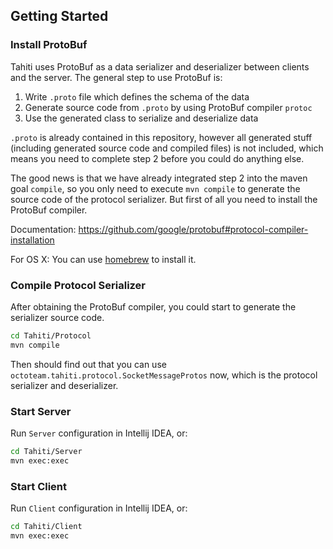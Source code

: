 ## Getting Started

### Install ProtoBuf

Tahiti uses ProtoBuf as a data serializer and deserializer between clients and the server. The general step to use ProtoBuf is:

1. Write `.proto` file which defines the schema of the data
2. Generate source code from `.proto` by using ProtoBuf compiler `protoc`
3. Use the generated class to serialize and deserialize data

`.proto` is already contained in this repository, however all generated stuff (including generated source code and compiled files) is not included, which means you need to complete step 2 before you could do anything else.

The good news is that we have already integrated step 2 into the maven goal `compile`, so you only need to execute `mvn compile` to generate the source code of the protocol serializer. But first of all you need to install the ProtoBuf compiler.

Documentation: https://github.com/google/protobuf#protocol-compiler-installation

For OS X: You can use [homebrew](http://brew.sh/) to install it.

### Compile Protocol Serializer

After obtaining the ProtoBuf compiler, you could start to generate the serializer source code.

```bash
cd Tahiti/Protocol
mvn compile
```

Then should find out that you can use `octoteam.tahiti.protocol.SocketMessageProtos` now, which is the protocol serializer and deserializer.

### Start Server

Run `Server` configuration in Intellij IDEA, or:

```bash
cd Tahiti/Server
mvn exec:exec
```

### Start Client

Run `Client` configuration in Intellij IDEA, or:

```bash
cd Tahiti/Client
mvn exec:exec
```
